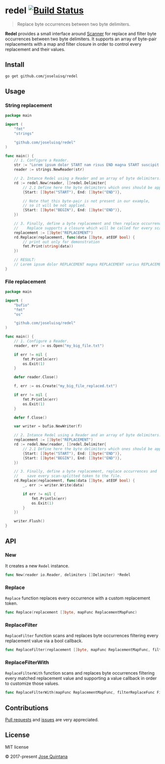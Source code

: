 # redel [![Build Status](https://travis-ci.org/joseluisq/redel.svg?branch=master)](https://travis-ci.org/joseluisq/redel)

> Replace byte occurrences between two byte delimiters.

__Redel__ provides a small interface around [Scanner](https://golang.org/pkg/text/scanner/) for replace and filter byte occurrences between two byte delimiters. It supports an array of byte-pair replacements with a map and filter closure in order to control every replacement and their values.

## Install

```sh
go get github.com/joseluisq/redel
```

## Usage

### String replacement

```go
package main

import (
	"fmt"
	"strings"

	"github.com/joseluisq/redel"
)

func main() {
	// 1. Configure a Reader.
	str := "Lorem ipsum dolor START nam risus END magna START suscipit. END varius START sapien END."
	reader := strings.NewReader(str)

	// 2. Intance Redel using a Reader and an array of byte delimiters.
	rd := redel.New(reader, []redel.Delimiter{
		// 2.1 Define here the byte delimiters which ones should be applied
		{Start: []byte("START"), End: []byte("END")},

		// Note that this byte-pair is not present in our example,
		// so it will be not applied.
		{Start: []byte("BEGIN"), End: []byte("END")},
	})

	// 3. Finally, define a byte replacement and then replace occurrences.
	//    Replace supports a closure which will be called for every scan-splitted token.
	replacement := []byte("REPLACEMENT")
	rd.Replace(replacement, func(data []byte, atEOF bool) {
		// print out only for demonstration
		fmt.Print(string(data))
	})

	// RESULT:
	// Lorem ipsum dolor REPLACEMENT magna REPLACEMENT varius REPLACEMENT.⏎
}
```

### File replacement

```go
package main

import (
	"bufio"
	"fmt"
	"os"

	"github.com/joseluisq/redel"
)

func main() {
	// 1. Configure a Reader.
	reader, err := os.Open("my_big_file.txt")

	if err != nil {
		fmt.Println(err)
		os.Exit(1)
	}

	defer reader.Close()

	f, err := os.Create("my_big_file_replaced.txt")

	if err != nil {
		fmt.Println(err)
		os.Exit(1)
	}

	defer f.Close()

	var writer = bufio.NewWriter(f)

	// 2. Intance Redel using a Reader and an array of byte delimiters.
	replacement := []byte("REPLACEMENT")
	rd := redel.New(reader, []redel.Delimiter{
		// 2.1 Define here the byte delimiters which ones should be applied
		{Start: []byte("START"), End: []byte("END")},
		{Start: []byte("BEGIN"), End: []byte("END")},
	})

	// 3. Finally, define a byte replacement, replace occurrences and
	//    save every scan-splitted token to the file.
	rd.Replace(replacement, func(data []byte, atEOF bool) {
		_, err := writer.Write(data)

		if err != nil {
			fmt.Println(err)
			os.Exit(1)
		}
	})

	writer.Flush()
}
```

## API

### New

It creates a new `Redel` instance.

```go
func New(reader io.Reader, delimiters []Delimiter) *Redel
```

### Replace

`Replace` function replaces every occurrence with a custom replacement token.

```go
func Replace(replacement []byte, mapFunc ReplacementMapFunc)
```

### ReplaceFilter

`ReplaceFilter` function scans and replaces byte occurrences filtering every replacement value via a bool callback.

```go
func ReplaceFilter(replacement []byte, mapFunc ReplacementMapFunc, filterFunc FilterValueFunc, preserveDelimiters bool)
```

### ReplaceFilterWith

`ReplaceFilterWith` function scans and replaces byte occurrences filtering every matched replacement value and supporting a value callback in order to customize those values.

```go
func ReplaceFilterWith(mapFunc ReplacementMapFunc, filterReplaceFunc FilterValueReplaceFunc, preserveDelimiters bool)
```

## Contributions

[Pull requests](https://github.com/joseluisq/redel/pulls) and [issues](https://github.com/joseluisq/redel/issues) are very appreciated.

## License
MIT license

© 2017-present [Jose Quintana](http://git.io/joseluisq)
